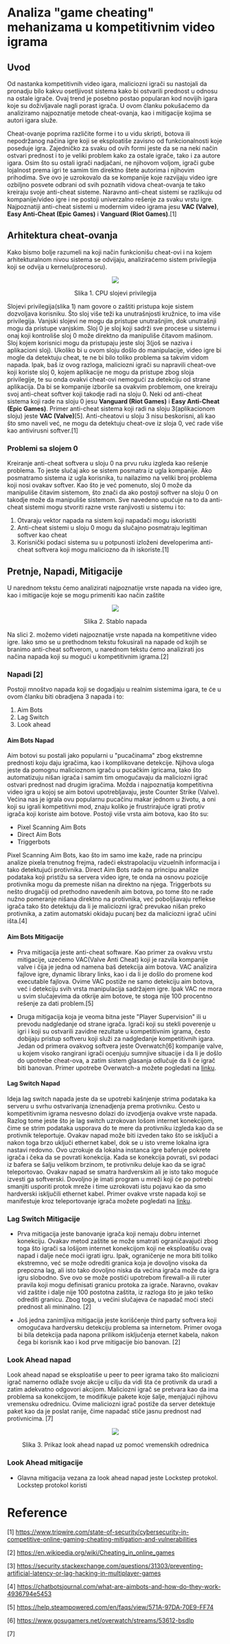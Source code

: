 # Analiza "game cheating" mehanizama u kompetitivnim video igrama

## Uvod
Od nastanka kompetitivnih video igara, maliciozni igrači su nastojali da pronadju bilo kakvu osetljivost sistema kako bi ostvarili prednost u odnosu na ostale igrače. Ovaj trend je posebno postao popularan kod novijih igara koje su doživljavale nagli porast igrača.
U ovom članku pokušaćemo da analiziramo najpoznatije metode cheat-ovanja, kao i mitigacije kojima se autori igara služe.

Cheat-ovanje poprima različite forme i to u vidu skripti, botova ili nepodržanog načina igre koji se eksploatiše zavisno od funkcionalnosti koje poseduje igra. Zajedničko za svaku od ovih formi jeste da se na neki način ostvari prednost i to je veliki problem kako za ostale igrače, tako i za autore igara. Osim što su ostali igrači nadjačani, ne njihovom voljom, igrači gube lojalnost prema igri te samim tim direktno štete autorima i njihovim prihodima. Sve ovo je uzrokovalo da se kompanije koje razvijaju video igre ozbiljno posvete odbrani od svih poznatih vidova cheat-ovanja te tako kreiraju svoje anti-cheat sisteme. Naravno anti-cheat sistemi se razlikuju od kompanije/video igre i ne postoji univerzalno rešenje za svaku vrstu igre. Najpoznatiji anti-cheat sistemi u modernim video igrama jesu **VAC (Valve)**, **Easy Anti-Cheat (Epic Games)** i **Vanguard (Riot Games)**.[1]

## Arhitektura cheat-ovanja
Kako bismo bolje razumeli na koji način funkcionišu cheat-ovi i na kojem arhitekturalnom nivou sistema se odvijaju, analiziraćemo sistem privilegija koji se odvija u kernelu(procesoru).

<p align="center">
    <img src="https://github.com/JanosevicRa177/Game-security-research/blob/game-cheating-study/literatura/Naucni%20clanci/Online%20igre/Analiza%20game%20cheating%20mehanizama%20u%20kompetitivnim%20video%20igrama/Slike/SlojeviSistemaIgara.png"/>
</p>
<p align="center">
   Slika 1. CPU slojevi privilegija
</p>

Slojevi privilegija(slika 1) nam govore o zaštiti pristupa koje sistem dozvoljava korisniku. Što sloj više teži ka unutrašnjosti kružnice, to ima više privilegija. Vanjski slojevi ne mogu da pristupe unutrašnjim, dok unutrašnji mogu da pristupe vanjskim. 
Sloj 0 je sloj koji sadrži sve procese u sistemu i onaj koji kontroliše sloj 0 može direktno da manipuliše čitavom mašinom. Sloj kojem korisnici mogu da pristupaju jeste sloj 3(još se naziva i aplikacioni sloj). Ukoliko bi u ovom sloju došlo do manipulacije, video igre bi mogle da detektuju cheat, te ne bi bilo toliko problema sa takvim vidom napada. Ipak, baš iz ovog razloga, maliciozni igrači su napravili cheat-ove koji koriste sloj 0, kojem aplikacije ne mogu da pristupe zbog sloja privilegije, te su onda ovakvi cheat-ovi nemogući za detekciju od strane aplikacija. Da bi se kompanije izborile sa ovakvim problemom, one kreiraju svoj anti-cheat softver koji takodje radi na sloju 0. Neki od anti-cheat sistema koji rade na sloju 0 jesu **Vanguard (Riot Games)** i **Easy Anti-Cheat (Epic Games)**. Primer anti-cheat sistema koji radi na sloju 3(aplikacionom sloju) jeste **VAC (Valve)**[5]. Anti-cheatovi u sloju 3 nisu beskorisni, ali kao što smo naveli već, ne mogu da detektuju cheat-ove iz sloja 0, već rade više kao antivirusni softver.[1]

### Problemi sa slojem 0
Kreiranje anti-cheat softvera u sloju 0 na prvu ruku izgleda kao rešenje problema. To jeste slučaj ako se sistem posmatra iz ugla kompanije. Ako posmatramo sistema iz ugla korisnika, tu nailazimo na veliki broj problema koji nosi ovakav softver. Kao što je već pomenuto, sloj 0 može da manipuliše čitavim sistemom, što znači da ako postoji softver na sloju 0 on takodje može da manipuliše sistemom. 
Sve navedeno upućuje na to da anti-cheat sistemi mogu stvoriti razne vrste ranjivosti u sistemu i to:
1. Otvaraju vektor napada na sistem koji napadači mogu iskoristiti
2. Anti-cheat sistemi u sloju 0 mogu da slučajno posmatraju legitiman softver kao cheat
3. Korisnički podaci sistema su u potpunosti izloženi developerima anti-cheat softvera koji mogu maliciozno da ih iskoriste.[1]


## Pretnje, Napadi, Mitigacije
U narednom tekstu ćemo analizirati najpoznatije vrste napada na video igre, kao i mitigacije koje se mogu primeniti kao način zaštite
<p align="center">
    <img src="https://github.com/JanosevicRa177/Game-security-research/blob/game-cheating-study/literatura/Naucni%20clanci/Online%20igre/Analiza%20game%20cheating%20mehanizama%20u%20kompetitivnim%20video%20igrama/Slike/StabloNapada.png"/>
</p>
<p align="center">
   Slika 2. Stablo napada
</p>

Na slici 2. možemo videti najpoznatije vrste napada na kompetitivne video igre. Iako smo se u prethodnom tekstu fokusirali na napade od kojih se branimo anti-cheat softverom, u narednom tekstu ćemo analizirati jos načina napada koji su mogući u kompetitivnim igrama.[2]


### Napadi [2]
Postoji mnoštvo napada koji se dogadjaju u realnim sistemima igara, te će u ovom članku biti obradjena 3 napada i to:
1. Aim Bots
2. Lag Switch
3. Look ahead


#### Aim Bots Napad
Aim botovi su postali jako popularni u "pucačinama" zbog ekstremne prednosti koju daju igračima, kao i komplikovane detekcije. 
Njihova uloga jeste da pomognu malicioznom igraču u pucačkim igricama, tako što automatizuju nišan igrača i samim tim omogućavaju da maliciozni igrač ostvari prednost nad drugim igračima. Možda i najpoznatija kompetitivna video igra u kojoj se aim botovi upotrebljavaju, jeste Counter Strike (Valve). Većina nas je igrala ovu popularnu pucačinu makar jednom u životu, a oni koji su igrali kompetitivni mod, znaju koliko je frustrirajuće igrati protiv igrača koji koriste aim botove. Postoji više vrsta aim botova, kao što su:
- Pixel Scanning Aim Bots
- Direct Aim Bots
- Triggerbots

Pixel Scanning Aim Bots, kao što im samo ime kaže, rade na principu analize pixela trenutnog frejma, radeći ekstrapolaciju vizuelnih informacija i tako detektujući protivnika. Direct Aim Bots rade na principu analize podataka koji pristižu sa servera video igre, te onda na osnovu pozicije protivnika mogu da premeste nišan na direktno na njega. Triggerbots su nešto drugačiji od prethodno navedenih aim botova, po tome što ne rade nužno pomeranje nišana direktno na protivnika, već poboljšavaju reflekse igrača tako što detektuju da li je maliciozni igrač prevukao nišan preko protivnika, a zatim automatski okidaju pucanj bez da maliciozni igrač učini išta.[4]

#### Aim Bots Mitigacije

- Prva mitigacija jeste anti-cheat software. Kao primer za ovakvu vrstu mitigacije, uzećemo VAC(Valve Anti Cheat) koji je razvila kompanije valve i čija je jedna od namena baš detekcija aim botova. VAC analizira fajlove igre, dynamic library links, kao i da li je došlo do promene kod executable fajlova. Ovime VAC postiže ne samo detekciju aim botova, već i detekciju svih vrsta manipulacija sadržajem igre. Ipak VAC ne mora u svim slučajevima da otkrije aim botove, te stoga nije 100 procentno rešenje za dati problem.[5]

- Druga mitigacija koja je veoma bitna jeste "Player Supervision" ili u prevodu nadgledanje od strane igrača. Igrači koji su stekli poverenje u igri i koji su ostvarili zavidne rezultate u kompetitivnim igrama, često dobijaju pristup softveru koji služi za nadgledanje kompetitivnih igara. Jedan od primera ovakvog softvera jeste Overwatch[6] kompanije valve, u kojem visoko rangirani igrači ocenjuju sumnjive situacije i da li je došlo do upotrebe cheat-ova, a zatim sistem glasanja odlučuje da li će igrač biti banovan. Primer upotrebe Overwatch-a možete pogledati na [linku](https://www.youtube.com/watch?v=a_n-_jIK9GY). 


#### Lag Switch Napad
Ideja lag switch napada jeste da se upotrebi kašnjenje strima podataka ka serveru u svrhu ostvarivanja iznenadjenja prema protivniku. 
Često u kompetitivnim igrama nesvesno dolazi do izvodjenja ovakve vrste napada. Razlog tome jeste što je lag switch uzrokovan lošom internet konekcijom, čime se strim podataka usporava do te mere da protivniku izgleda kao da se protivnik teleportuje. Ovakav napad može biti izveden tako što se isključi a nakon toga brzo uključi ethernet kabel, dok se u isto vreme lokalna igra nastavi redovno. Ovo uzrokuje da lokalna instanca igre baferuje pokrete igrača i čeka da se povrati konekcija. Kada se konekcija povrati, svi podaci iz bafera se šalju velikom brzinom, te protivniku deluje kao da se igrač teleportovao. Ovakav napad se smatra hardverskim ali je isto tako moguće izvesti ga softverski. Dovoljno je imati program u mreži koji će po potrebi smanjiti usporiti protok mreže i time uzrokovati istu pojavu kao da smo hardverski isključili ethernet kabel. Primer ovakve vrste napada koji se manifestuje kroz teleportovanje igrača možete pogledati na [linku](https://www.reddit.com/r/EscapefromTarkov/comments/obg894/example_of_a_lagswitch/).

### Lag Switch Mitigacije

- Prva mitigacija jeste banovanje igrača koji nemaju dobru internet konekciju. Ovakav metod zaštite se može smatrati ograničavajući zbog toga što igrači sa lošijom internet konekcijom koji ne eksploatišu ovaj napad i dalje neće moći igrati igru. Ipak, ograničenje ne mora biti toliko ekstremno, već se može odrediti granica koja je dovoljno visoka da prepozna lag, ali isto tako dovoljno niska da većina igrača može da igra igru slobodno. Sve ovo se može postići upotrebom firewall-a ili ruter pravila koji mogu definisati granicu protoka za igrače. Naravno, ovakav vid zaštite i dalje nije 100 postotna zaštita, iz razloga što je jako teško odrediti granicu. Zbog toga, u većini slučajeva će napadač moći steći prednost ali mininalno. [2] 

- Još jedna zanimljiva mitigacija jeste korišćenje third party softvera koji omogućava hardversku detekciju problema sa internetom. Primer ovoga bi bila detekcija pada napona prilikom isključenja eternet kabela, nakon čega bi korisnik kao i kod prve mitigacije bio banovan. [2] 

### Look Ahead napad
Look ahead napad se eksploatiše u peer to peer igrama tako što maliciozni igrač namerno odlaže svoje akcije u cilju da vidi šta će protivnik da uradi a zatim adekvatno odgovori akcijom. Maliciozni igrač se pretvara kao da ima problema sa konekcijom, te modifikuje pakete koje šalje, menjajući njihovu vremensku odrednicu. Ovime maliciozni igrač postiže da server detektuje paket kao da je poslat ranije, čime napadač stiče jasnu prednost nad protivnicima. [7]

<p align="center">
    <img src="https://github.com/JanosevicRa177/Game-security-research/blob/game-cheating-study/literatura/Naucni%20clanci/Online%20igre/Analiza%20game%20cheating%20mehanizama%20u%20kompetitivnim%20video%20igrama/Slike/StabloNapada.png"/>
</p>
<p align="center">
   Slika 3. Prikaz look ahead napad uz pomoć vremenskih odrednica
</p>


### Look Ahead mitigacije

- Glavna mitigacija vezana za look ahead napad jeste Lockstep protokol. Lockstep protokol koristi 



# Reference
[1] https://www.tripwire.com/state-of-security/cybersecurity-in-competitive-online-gaming-cheating-mitigation-and-vulnerabilities

[2] https://en.wikipedia.org/wiki/Cheating_in_online_games

[3] https://security.stackexchange.com/questions/31303/preventing-artificial-latency-or-lag-hacking-in-multiplayer-games

[4] https://chatbotsjournal.com/what-are-aimbots-and-how-do-they-work-4936794e5453

[5] https://help.steampowered.com/en/faqs/view/571A-97DA-70E9-FF74

[6] https://www.gosugamers.net/overwatch/streams/53612-bsdlp

[7]



